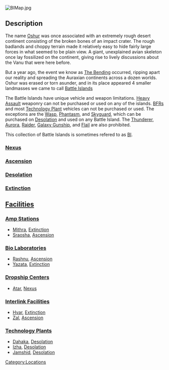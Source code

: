 ![](BIMap.jpg "BIMap.jpg")

## Description

The name [Oshur](Oshur "wikilink") was once associated with an extremely
rough desert continent consisting of the broken bones of an impact
crater. The rough badlands and choppy terrain made it relatively easy to
hide fairly large forces in what seemed to be plain view. A giant,
unexplained avian skeleton once lay fossilized on the continent, giving
rise to lively discussions about the Vanu that were here before.

But a year ago, the event we know as [The
Bending](The_Bending "wikilink") occurred, ripping apart our reality and
spreading the Auraxian continents across a dozen worlds. Oshur was
erased or torn asunder, and in its place appeared 4 smaller landmasses
we came to call [Battle Islands](Battle_Islands "wikilink")

The Battle Islands have unique vehicle and weapon limitations. [Heavy
Assault](Heavy_Assault "wikilink") weaponry can not be purchased or used
on any of the islands. [BFRs](BFR "wikilink") and most [Technology
Plant](Technology_Plant "wikilink") vehicles can not be purchased or
used. The exceptions are the [Wasp](Wasp "wikilink"),
[Phantasm](Phantasm "wikilink"), and [Skyguard](Skyguard "wikilink"),
which can be purchased on [Desolation](Desolation "wikilink") and used
on any Battle Island. The [Thunderer](Thunderer "wikilink"),
[Aurora](Aurora "wikilink"), [Raider](Raider "wikilink"), [Galaxy
Gunship](Galaxy_Gunship "wikilink"), and [Flail](Flail "wikilink") are
also prohibited.

This collection of Battle Islands is sometimes refered to as
[BI](Acronyms_and_Slang "wikilink").

### [Nexus](Nexus "wikilink")

### [Ascension](Ascension "wikilink")

### [Desolation](Desolation "wikilink")

### [Extinction](Extinction "wikilink")

## [Facilities](Facilities "wikilink")

### [Amp Stations](Amp_Station "wikilink")

-   [Mithra](Mithra "wikilink"), [Extinction](Extinction "wikilink")
-   [Sraosha](Sraosha "wikilink"), [Ascension](Ascension "wikilink")

### [Bio Laboratories](Bio_Laboratory "wikilink")

-   [Rashnu](Rashnu "wikilink"), [Ascension](Ascension "wikilink")
-   [Yazata](Yazata "wikilink"), [Extinction](Extinction "wikilink")

### [Dropship Centers](Dropship_Center "wikilink")

-   [Atar](Atar "wikilink"), [Nexus](Nexus "wikilink")

### [Interlink Facilities](Interlink_Facility "wikilink")

-   [Hvar](Hvar "wikilink"), [Extinction](Extinction "wikilink")
-   [Zal](Zal "wikilink"), [Ascension](Ascension "wikilink")

### [Technology Plants](Technology_Plant "wikilink")

-   [Dahaka](Dahaka "wikilink"), [Desolation](Desolation "wikilink")
-   [Izha](Izha "wikilink"), [Desolation](Desolation "wikilink")
-   [Jamshid](Jamshid "wikilink"), [Desolation](Desolation "wikilink")

[Category:Locations](Category:Locations "wikilink")